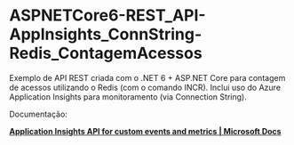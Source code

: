 # ASPNETCore6-REST_API-AppInsights_ConnString-Redis_ContagemAcessos
Exemplo de API REST criada com o .NET 6 + ASP.NET Core para contagem de acessos utilizando o Redis (com o comando INCR). Inclui uso do Azure Application Insights para monitoramento (via Connection String).

Documentação:

[**Application Insights API for custom events and metrics | Microsoft Docs**](https://docs.microsoft.com/en-us/azure/azure-monitor/app/api-custom-events-metrics)
